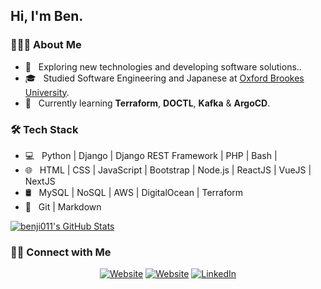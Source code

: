 ## Hi, I'm Ben.

### 👨🏻‍💻 About Me

- 🤔 &nbsp; Exploring new technologies and developing software solutions..
- 🎓 &nbsp; Studied Software Engineering and Japanese at [Oxford Brookes University](https://www.brookes.ac.uk/).
- 🌱 &nbsp; Currently learning **Terraform**, **DOCTL**, **Kafka** & **ArgoCD**.

### 🛠 Tech Stack

- 💻 &nbsp; Python | Django | Django REST Framework | PHP | Bash | 
- 🌐 &nbsp; HTML | CSS | JavaScript | Bootstrap | Node.js | ReactJS | VueJS | NextJS
- 🛢 &nbsp; MySQL | NoSQL | AWS | DigitalOcean | Terraform
- 🔧 &nbsp; Git | Markdown


[![benji011's GitHub Stats](https://github-readme-stats.vercel.app/api?username=benji011&show_icons=true&theme=react)](https://github.com/benji011)

### 🤝🏻 Connect with Me

<p align="center">
  <a href="https://portfolio.benjaminlo.io/"><img alt="Website" src="https://img.shields.io/badge/Website-portfolio.benjaminlo.io-blue?style=flat-square&logo=google-chrome"></a>
  <a href="https://www.benjaminlo.io/"><img alt="Website" src="https://img.shields.io/badge/Website-www.benjaminlo.io-blue?style=flat-square&logo=google-chrome"></a>
  <a href="https://www.linkedin.com/in/benjamin-lo-6b0ba11a/"><img alt="LinkedIn" src="https://img.shields.io/badge/LinkedIn-Benjamin%20Lo-blue?style=flat-square&logo=linkedin"></a>
</p>
